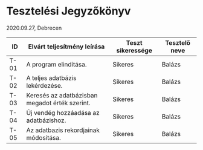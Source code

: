 # Tesztelési Jegyzőkönyv
2020.09.27, Debrecen

ID   | Elvárt teljesítmény leírása | Teszt sikeressége | Tesztelő neve
----|----------|-----------|---------|
T-01 | A program elindítása. | Sikeres | Balázs
T-02 | A teljes adatbázis lekérdezése. | Sikeres | Balázs
T-03 | Keresés az adatbázisban megadot érték szerint. | Sikeres | Balázs
T-04 | Új vendég hozzáadása az adatbázishoz. | Sikeres | Balázs
T-05 | Az adatbazis rekordjainak módosítása. | Sikeres | Balázs
